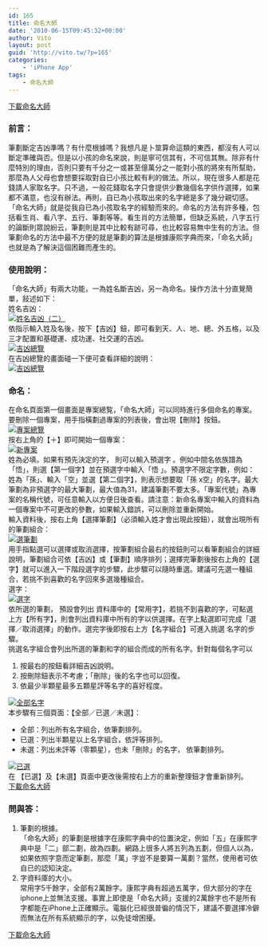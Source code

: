 ```yaml
---
id: 165
title: 命名大師
date: '2010-06-15T09:45:32+00:00'
author: Vito
layout: post
guid: 'http://vito.tw/?p=165'
categories:
    - 'iPhone App'
tags:
    - 命名大師
---
```


[下載命名大師](itms://itunes.apple.com/us/app/chinese-name-master/id375040360?mt=8)

### 前言：

筆劃斷定吉凶準嗎？有什麼根據嗎？我想凡是卜筮算命這類的東西，都沒有人可以斷定準確與否。但是以小孩的命名來說，則是寧可信其有，不可信其無。除非有什麼特別的理由，否則只要有千分之一或甚至億萬分之一能對小孩的將來有所幫助，那麼為人父母也會想要採取對自已小孩比較有利的做法。所以，現在很多人都是花錢請人家取名字。只不過，一般花錢取名字只會提供少數幾個名字供作選擇，如果都不滿意，也沒有辦法。再則，自已為小孩取出來的名字總是多了幾分親切感。  
「命名大師」就是從我自已為小孩取名字的經驗而來的。命名的方法有許多種，包括看生肖、看八字、五行、筆劃等等。看生肖的方法簡單，但缺乏系統，八字五行的論斷則眾說紛云，筆劃則是其中比較有跡可尋，也比較容易無中生有的方法。但筆劃命名的方法中最不方便的就是筆劃的算法是根據康熙字典而來，「命名大師」也就是為了解決這個困難而產生的。

### 使用說明：

「命名大師」有兩大功能，一為姓名斷吉凶，另一為命名。操作方法十分直覺簡單，敍述如下：  
姓名吉凶：  
[![姓名吉凶（二）](http://vito.tw/wp-content/uploads/2010/06/e89ea2e5b995e5bfabe785a7-2010-06-15-e4b88be58d8834432.png "姓名吉凶（二）")](http://vito.tw/?attachment_id=154)  
依指示輸入姓及名後，按下【吉凶】鈕，即可看到天、人、地、總、外五格，以及三才配置和基礎運、成功運、社交運的吉凶。  
[![吉凶總覽](http://vito.tw/wp-content/uploads/2010/06/e89ea2e5b995e5bfabe785a7-2010-06-15-e4b88be58d8834453.png "吉凶總覽")](http://vito.tw/?attachment_id=155)  
在吉凶總覽的畫面碰一下便可查看詳細的說明：  
[![吉凶總覽](http://vito.tw/wp-content/uploads/2010/06/e89ea2e5b995e5bfabe785a7-2010-06-15-e4b88be58d8834453.png "吉凶總覽")](http://vito.tw/?attachment_id=155)

### 命名：

在命名頁面第一個畫面是專案總覧，「命名大師」可以同時進行多個命名的專案。要刪除一個專案，用手指橫劃過專案的列表後，會出現【刪除】按鈕。  
[![專案總覽](http://vito.tw/wp-content/uploads/2010/06/e89ea2e5b995e5bfabe785a7-2010-06-15-e4b88be58d8835313.png "專案總覽")](http://vito.tw/?attachment_id=157)  
按右上角的【＋】即可開始一個專案：  
[![新專案](http://vito.tw/wp-content/uploads/2010/06/img_0281.png "新專案")](http://vito.tw/?attachment_id=158)  
姓為必填。如果有預先決定的字， 則可以輸入預選字 。例如中間名依族譜為「悟」，則選【第一個字】並在預選字中輸入「悟 」。預選字不限定字數，例如：姓為「孫」、輸入「空」並選【第二個字】，則表示想要取「孫 x空」的名字。最大筆劃為非預選字的最大筆劃，最大值為31，建議筆劃不要太多。「專案代號」為專案的名稱代號，可任意輸入以方便日後查看。請注意：新命名專案中輸入的資料為一個專案中不可更改的參數，如果輸入錯誤，可以刪除並重新開始。  
輸入資料後，按右上角【選擇筆劃】（必須輸入姓才會出現此按鈕），就會出現所有的筆劃組合：  
[![選筆劃](http://vito.tw/wp-content/uploads/2010/06/img_0282.png "選筆劃")](http://vito.tw/?attachment_id=159)  
用手指點選可以選擇或取消選擇，按筆劃組合最右的按鈕則可以看筆劃組合的詳細說明，筆劃組合可依【吉凶】或【筆劃】順序排列；選擇完筆劃後按右上角的【選字】就可以進入一下階段選字的步驟，此步驟可以隨時重選。建議可先選一種組合，若挑不到喜歡的名字回來多選幾種組合。  
選字：  
[![選字](http://vito.tw/wp-content/uploads/2010/06/img_0284.png "選字")](http://vito.tw/?attachment_id=160)  
依所選的筆劃， 預設會列出 資料庫中的【常用字】，若挑不到喜歡的字，可點選上方【所有字】，則會列出資料庫中所有的字以供選擇。在字上點選即可完成「選擇／取消選擇」的動作。選完字後即按右上方【名字組合】可進入挑選 名字的步驟。  
挑選名字組合會列出所選的筆劃和字的組合而成的所有名字。針對每個名字可以

1. 按最右的按鈕看詳細吉凶說明。
2. 按刪除鈕表示不考慮；「刪除」後的名字也可以回復。
3. 依最少半顆星最多五顆星評等名字的喜好程度。

[![全部名字](http://vito.tw/wp-content/uploads/2010/06/img_0285.png "全部名字")](http://vito.tw/?attachment_id=161)  
本步驟有三個頁面：【全部／已選／未選】：

- 全部：列出所有名字組合，依筆劃排列。
- 已選：列出半顆星以上名字組合，依評等排列。
- 未選：列出未評等（零顆星），也未「刪除」的名字， 依筆劃排列。

[![已選](http://vito.tw/wp-content/uploads/2010/06/img_0286.png "已選")](http://vito.tw/?attachment_id=162)  
在 【已選】及【未選】頁面中更改後需按右上方的重新整理鈕才會重新排列。  
[下載命名大師](itms://itunes.apple.com/us/app/chinese-name-master/id375040360?mt=8)

### 問與答：

1. 筆劃的根據。  
    「命名大師」的筆劃是根據字在康熙字典中的位置決定，例如「五」在康熙字典中是「二」部二劃，故為四劃。網路上很多人將五列為五劃，但個人以為，如果依照字意而定筆劃，那麼「萬」字豈不是要算一萬劃？當然，使用者可依自已的認知決定。
2. 字資料庫的大小。  
    常用字5千餘字，全部有2萬餘字。康熙字典有超過五萬字，但大部分的字在iphone上並無法支援。事實上即使是「命名大師」支援的2萬餘字也不是所有字都能在iPhone上正確顯示。電腦化已經很普徧的情況下，建議不要選擇冷僻而無法在所有系統顯示的字，以免徒增困擾。

[下載命名大師](itms://itunes.apple.com/us/app/chinese-name-master/id375040360?mt=8)